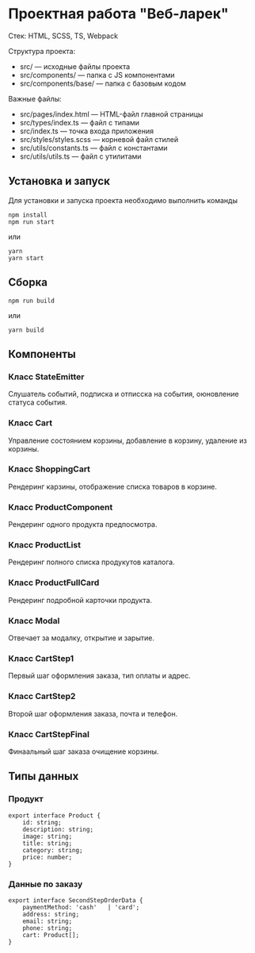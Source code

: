 # Проектная работа "Веб-ларек"

Стек: HTML, SCSS, TS, Webpack

Структура проекта:
- src/ — исходные файлы проекта
- src/components/ — папка с JS компонентами
- src/components/base/ — папка с базовым кодом

Важные файлы:
- src/pages/index.html — HTML-файл главной страницы
- src/types/index.ts — файл с типами
- src/index.ts — точка входа приложения
- src/styles/styles.scss — корневой файл стилей
- src/utils/constants.ts — файл с константами
- src/utils/utils.ts — файл с утилитами

## Установка и запуск
Для установки и запуска проекта необходимо выполнить команды

```
npm install
npm run start
```

или

```
yarn
yarn start
```
## Сборка

```
npm run build
```

или

```
yarn build
```
## Компоненты

### Класс StateEmitter
Слушатель событий, подписка и отписска на события, оюновление статуса события.


### Класс Cart
Управление состоянием корзины, добавление в корзину, удаление из корзины.

### Класс ShoppingCart
Рендеринг карзины, отображение списка товаров в корзине.


### Класс ProductComponent
Рендеринг одного продукта предпосмотра.

### Класс ProductList
Рендеринг полного списка продукутов каталога.

### Класс ProductFullCard
Рендеринг подробной карточки продукта.

### Класс Modal
Отвечает за модалку, открытие и зарытие.


### Класс CartStep1
Первый шаг оформления заказа, тип оплаты и адрес.

### Класс CartStep2
Второй шаг оформления заказа, почта и телефон.

### Класс CartStepFinal
Финаальный шаг заказа очищение корзины.


## Типы данных

### Продукт
```
export interface Product {
	id: string;
	description: string;
	image: string;
	title: string;
	category: string;
	price: number;
}
```

### Данные по заказу
```
export interface SecondStepOrderData {
	paymentMethod: 'cash'	| 'card';
	address: string;
	email: string;
	phone: string;
	cart: Product[];
}
```